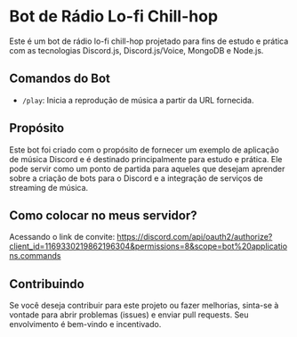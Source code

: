 # Bot de Rádio Lo-fi Chill-hop

Este é um bot de rádio lo-fi chill-hop projetado para fins de estudo e prática com as tecnologias Discord.js, Discord.js/Voice, MongoDB e Node.js.

## Comandos do Bot

- `/play`: Inicia a reprodução de música a partir da URL fornecida.

## Propósito

Este bot foi criado com o propósito de fornecer um exemplo de aplicação de música Discord e é destinado principalmente para estudo e prática. Ele pode servir como um ponto de partida para aqueles que desejam aprender sobre a criação de bots para o Discord e a integração de serviços de streaming de música.

## Como colocar no meus servidor?

Acessando o link de convite: https://discord.com/api/oauth2/authorize?client_id=1169330219862196304&permissions=8&scope=bot%20applications.commands

## Contribuindo

Se você deseja contribuir para este projeto ou fazer melhorias, sinta-se à vontade para abrir problemas (issues) e enviar pull requests. Seu envolvimento é bem-vindo e incentivado.
